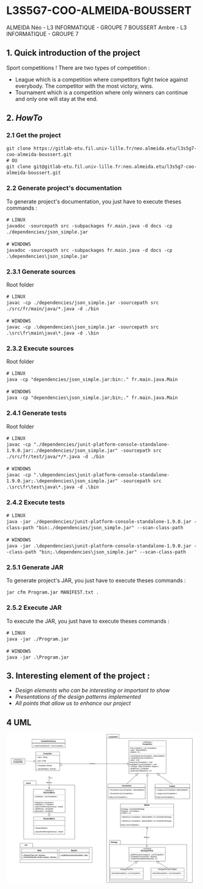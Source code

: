 # L3S5G7-COO-ALMEIDA-BOUSSERT

ALMEIDA Néo - L3 INFORMATIQUE - GROUPE 7
BOUSSERT Ambre - L3 INFORMATIQUE - GROUPE 7

## 1. Quick introduction of the project

Sport competitions ! There are two types of competition : 
- League which is a competition where competitors fight twice against everybody. The competitor with the most victory, wins. 
- Tournament which is a competition where only winners can continue and only one will stay at the end. 

## 2. *HowTo* 

### 2.1 Get the project
	
```
git clone https://gitlab-etu.fil.univ-lille.fr/neo.almeida.etu/l3s5g7-coo-almeida-boussert.git
# OU
git clone git@gitlab-etu.fil.univ-lille.fr:neo.almeida.etu/l3s5g7-coo-almeida-boussert.git
```

### 2.2 Generate project's documentation 

To generate project's documentation, you just have to execute theses commands :

```
# LINUX 
javadoc -sourcepath src -subpackages fr.main.java -d docs -cp ./dependencies/json_simple.jar

# WINDOWS
javadoc -sourcepath src -subpackages fr.main.java -d docs -cp .\dependencies\json_simple.jar
```

### 2.3.1 Generate sources

Root folder
```
# LINUX
javac -cp ./dependencies/json_simple.jar -sourcepath src ./src/fr/main/java/*.java -d ./bin

# WINDOWS
javac -cp .\dependencies\json_simple.jar -sourcepath src .\src\fr\main\java\*.java -d .\bin

```

### 2.3.2 Execute sources

Root folder
```
# LINUX
java -cp "dependencies/json_simple.jar:bin:." fr.main.java.Main

# WINDOWS
java -cp "dependencies\json_simple.jar;bin;." fr.main.java.Main
```

### 2.4.1 Generate tests
Root folder
```
# LINUX
javac -cp "./dependencies/junit-platform-console-standalone-1.9.0.jar:./dependencies/json_simple.jar" -sourcepath src ./src/fr/test/java/*/*.java -d ./bin

# WINDOWS
javac -cp ".\dependencies\junit-platform-console-standalone-1.9.0.jar;.\dependencies\json_simple.jar" -sourcepath src .\src\fr\test\java\*.java -d .\bin

```

### 2.4.2 Execute tests

```
# LINUX
java -jar ./dependencies/junit-platform-console-standalone-1.9.0.jar -class-path "bin:./dependencies/json_simple.jar" --scan-class-path

# WINDOWS
java -jar .\dependencies\junit-platform-console-standalone-1.9.0.jar --class-path "bin;.\dependencies\json_simple.jar" --scan-class-path

```

### 2.5.1 Generate JAR 

To generate project's JAR, you just have to execute theses commands :
```
jar cfm Program.jar MANIFEST.txt .
```

### 2.5.2 Execute JAR

To execute the JAR, you just have to execute theses commands :  
```
# LINUX
java -jar ./Program.jar

# WINDOWS
java -jar .\Program.jar
```

## 3. Interesting element of the project :

- *Design elements who can be interesting or important to show*
- *Presentations of the design patterns implemented*
- *All points that allow us to enhance our project* 

## 4 UML

!["Uml of the project"](./UML.png)
